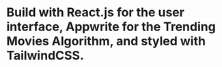 # Build with React.js for the user interface, Appwrite for the Trending Movies Algorithm, and styled with TailwindCSS.
